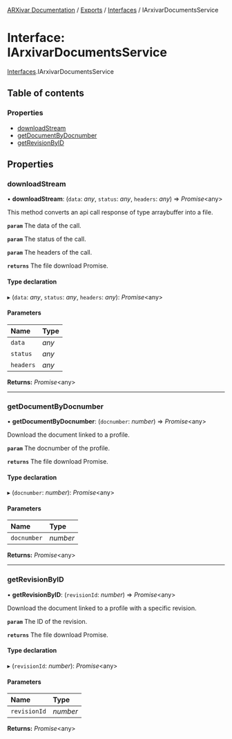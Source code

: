 [ARXivar Documentation](../README.md) / [Exports](../modules.md) / [Interfaces](../modules/interfaces.md) / IArxivarDocumentsService

# Interface: IArxivarDocumentsService

[Interfaces](../modules/interfaces.md).IArxivarDocumentsService

## Table of contents

### Properties

- [downloadStream](interfaces.iarxivardocumentsservice.md#downloadstream)
- [getDocumentByDocnumber](interfaces.iarxivardocumentsservice.md#getdocumentbydocnumber)
- [getRevisionByID](interfaces.iarxivardocumentsservice.md#getrevisionbyid)

## Properties

### downloadStream

• **downloadStream**: (`data`: *any*, `status`: *any*, `headers`: *any*) => *Promise*<any\>

 This method converts an api call response of type arraybuffer into a file.

**`param`** The data of the call.

**`param`** The status of the call.

**`param`** The headers of the call.

**`returns`** The file download Promise.

#### Type declaration

▸ (`data`: *any*, `status`: *any*, `headers`: *any*): *Promise*<any\>

#### Parameters

| Name | Type |
| :------ | :------ |
| `data` | *any* |
| `status` | *any* |
| `headers` | *any* |

**Returns:** *Promise*<any\>

___

### getDocumentByDocnumber

• **getDocumentByDocnumber**: (`docnumber`: *number*) => *Promise*<any\>

Download the document linked to a profile.

**`param`** The docnumber of the profile.

**`returns`** The file download Promise.

#### Type declaration

▸ (`docnumber`: *number*): *Promise*<any\>

#### Parameters

| Name | Type |
| :------ | :------ |
| `docnumber` | *number* |

**Returns:** *Promise*<any\>

___

### getRevisionByID

• **getRevisionByID**: (`revisionId`: *number*) => *Promise*<any\>

Download the document linked to a profile with a specific revision.

**`param`** The ID of the revision.

**`returns`** The file download Promise.

#### Type declaration

▸ (`revisionId`: *number*): *Promise*<any\>

#### Parameters

| Name | Type |
| :------ | :------ |
| `revisionId` | *number* |

**Returns:** *Promise*<any\>
